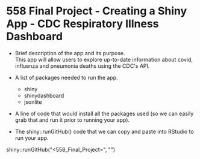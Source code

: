 # 558 Final Project - Creating a Shiny App - CDC Respiratory Illness Dashboard   

*  Brief description of the app and its purpose.  
This app will allow users to explore up-to-date information about covid, influenza and pneumonia deaths using the CDC's API. 


*  A list of packages needed to run the app.  
    +  shiny  
    +  shinydashboard  
    +  jsonlite  

*  A line of code that would install all the packages used (so we can easily grab that and run it prior to running your app).  



*  The shiny::runGitHub() code that we can copy and paste into RStudio to run your app.  

shiny::runGitHub("<558_Final_Project>", "<kebreeze>")
